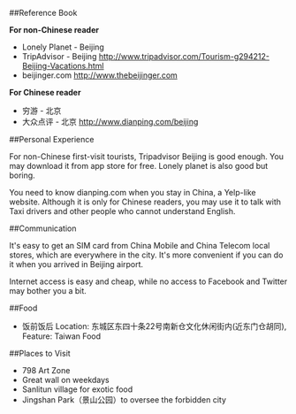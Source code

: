 ##Reference Book

**For non-Chinese reader**

* Lonely Planet - Beijing
* TripAdvisor - Beijing <http://www.tripadvisor.com/Tourism-g294212-Beijing-Vacations.html>
* beijinger.com <http://www.thebeijinger.com>

**For Chinese reader**

* 穷游 - 北京 
* 大众点评 - 北京 <http://www.dianping.com/beijing>

##Personal Experience

For non-Chinese first-visit tourists, Tripadvisor Beijing is good enough. You may download it from app store for free.
Lonely planet is also good but boring.

You need to know dianping.com when you stay in China, a Yelp-like website. Although it is only for Chinese readers, you may use it to talk with Taxi drivers and other people who cannot understand English.

##Communication

It's easy to get an SIM card from China Mobile and China Telecom local stores, which are everywhere in the city. It's more convenient if you can do it when you arrived in Beijing airport.

Internet access is easy and cheap, while no access to Facebook and Twitter may bother you a bit.

##Food

* 饭前饭后 Location: 东城区东四十条22号南新仓文化休闲街内(近东门仓胡同), Feature: Taiwan Food

##Places to Visit
* 798 Art Zone 
* Great wall on weekdays 
* Sanlitun village for exotic food
* Jingshan Park（景山公园）to oversee the forbidden city 

 